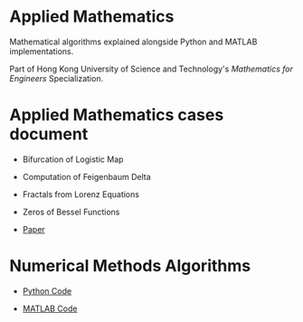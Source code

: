 # Applied Mathematics

Mathematical algorithms explained alongside Python and MATLAB implementations.

Part of Hong Kong University of Science and Technology's *Mathematics for Engineers* Specialization.

# Applied Mathematics cases document

- Bifurcation of Logistic Map

- Computation of Feigenbaum Delta

- Fractals from Lorenz Equations

- Zeros of Bessel Functions

- [Paper](https://github.com/jose-jaen/Applied-Mathematics/blob/main/Applied_Mathematics.pdf)

#  Numerical Methods Algorithms

- [Python Code](https://github.com/jose-jaen/Applied-Mathematics/tree/main/Python%20Code)

- [MATLAB Code](https://github.com/jose-jaen/Applied-Mathematics/tree/main/MATLAB%20Code)
